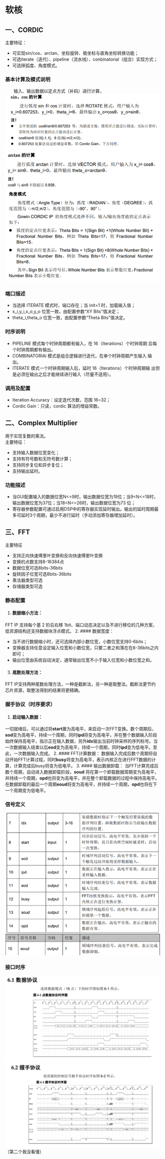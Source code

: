 # 软核
## 一、CORDIC
主要特征：  
- 可实现sin/cos、arctan、坐标旋转、极坐标与直角坐标转换功能；  
- 可选iterate（迭代）、pipeline（流水线）、conbinatorial（组合）实现方式；  
- 可选择弧度、角度模式。  
### 基本计算及模式说明
&emsp;&emsp;输入、输出数据以定点方式（补码）进行计算，
![](./picture2/p1.png)
![](./picture2/p2.png)
![](./picture2/p3.png)
### 端口描述
- 当选择 ITERATE 模式时，端口存在；当 init=1
时，加载输入值；
- x_i,y_i,x_o,y_o 位宽一致，由配置参数“XY Bits”值决定；  
- theta_i,theta_o 位宽一致，由配置参数“Theta Bits”值决定。
### 时序说明
- PIPELINE 模式每个时钟周期都有输入，在 16（Iterations）个时钟周期
后每个时钟周期都有输出。
- COMBINATORIAl 模式是组合逻辑进行迭代，在单个时钟周期产生输入
输出。
- ITERATE 模式一个时钟周期输入后，延时 16（Iterations）个时钟周期输
出但是必须在输出之后才能继续进行输入（尽量不适用）。
### 调用及配置
- Iteration Accuracy：设定迭代次数，范围 16~32；
- Cordic Gain：只读，cordic 算法的增益常数。
## 二、Complex Multiplier
用于实现复数的乘法。  
主要特征：
- 支持输入数据位宽变化；
- 支持有符号数和无符号数计算；
- 支持同步复位和异步复位；
- 支持输出延时。
### 功能描述
- 当GUI配置输入的数据位宽N<=9时，输出数据位宽为19位；当9<N<=18时，输出数据位宽为37位；当18<N<=26时，输出数据位宽为73 位；
-  寄存器参数配置可通过启用DSP中的寄存器实现延时输出。输出的延时周期最多可延时3个周期，最少不进行延时（手动添加寄存器增加延时）。
## 三、FFT
主要特征
- 支持正向快速傅里叶变换和反向快速傅里叶变换
- 变换的点数支持8-16384点
- 数据位宽可选8bits-36bits
- 旋转因子位宽可选8bits-36bits
- 乘法器类型可选
- 存储器类型可选
### 静态配置
1. #### 数据缩小方法：
FFT IP 支持每个基 2 阶后右移 1bit、端口动态决定以及不进行移位的几种方案，低资源结构还支持数据块浮点模式。
2. #### 数据宽度：
- 当不进行数据缩小时，还可选择内部小数位宽，小数位宽支持0-6bits；
- 变换器支持任意设定输入位宽和小数位宽，只要二者之和落在在8-36bits之内即可；
- 输出位宽由系统自动决定，通常输出位宽不小于输入位宽和小数位宽之和。
3. #### 尾数处理方法：
FFT IP支持两种尾数处理方法，一种是截断法，另一种是取整法。截断法更节约芯片资源，取整法得到的结果将更精确。 
### 握手协议（时序要求）
1. #### 启动输入数据：
一切就绪后，可以通过将**start**置为高电平，来启动一次FFT变换。数个周期后，**sod**变为高电平，持续一个周期，同时**ipd**将变为高电平，并在整个数据输入阶段始终保持高电平，指示正在输入数据，另外**idx**输出当前时钟采样的序列标号。当一次数据输入结束以后**eod**变为高电平，持续一个周期，同时**ipd**变为低电平。至此，一次数据输入完成。
2. #### FFT计算数据：
数据输入完成后数个周期将自动开始FFT计算过程，同时**busy**将变为高电平，表示内核正在进行FFT数据的计算，计算完成后busy将变为低电平。
3. #### 输出数据卸载：
当FFT计算完成后数个周期，自动进入数据卸载阶段，**soud** 将在第一个卸载数据周期变为高电平，并持续一个周期，**opd**也将变为高电平，并在整个卸载数据的过程中保持高电平。在数据卸载的最后一个周期**eoud**将变为高电平，并持续一个周期，**opd**也将在下一个周期变为低电平。
### 信号定义
![](./picture2/p4.png)
![](./picture2/p5.png)
### 接口时序
![](./picture2/p6.png)
![](./picture2/p7.png)（第二个我没看懂）